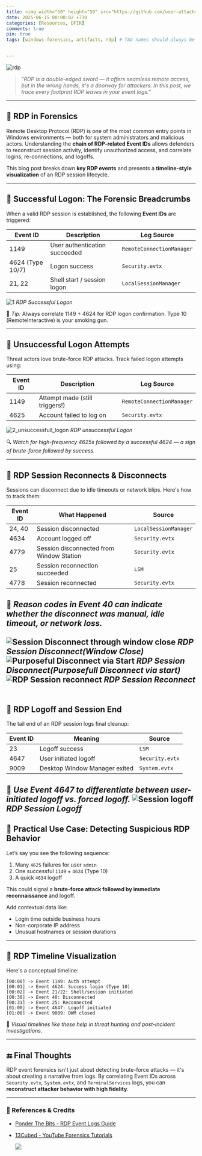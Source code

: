 ```yaml
---
title: <img width="50" height="50" src="https://github.com/user-attachments/assets/a563e67e-913e-458a-a1cd-2c4b1fbf22a8"> Dissecting RDP Activity 
date: 2025-06-15 00:00:02 +730
categories: [Resources, DFIR]
comments: true
pin: true
tags: [windows-forensics, artifacts, rdp] # TAG names should always be lowercase


---
```


![rdp](https://github.com/user-attachments/assets/a563e67e-913e-458a-a1cd-2c4b1fbf22a8)

> *“RDP is a double-edged sword — it offers seamless remote access, but in the wrong hands, it's a doorway for attackers. In this post, we trace every footprint RDP leaves in your event logs.”*

---

## 🧠 RDP in Forensics 

Remote Desktop Protocol (RDP) is one of the most common entry points in Windows environments — both for system administrators and malicious actors. Understanding the **chain of RDP-related Event IDs** allows defenders to reconstruct session activity, identify unauthorized access, and correlate logins, re-connections, and logoffs.

This blog post breaks down **key RDP events** and presents a **timeline-style visualization** of an RDP session lifecycle.

---


## 🔐 Successful Logon: The Forensic Breadcrumbs

When a valid RDP session is established, the following **Event IDs** are triggered:

| Event ID       | Description                   | Log Source             |
|----------------|-------------------------------|------------------------|
| 1149           | User authentication succeeded | `RemoteConnectionManager` |
| 4624 (Type 10/7)| Logon success                 | `Security.evtx`        |
| 21, 22         | Shell start / session logon   | `LocalSessionManager`  |

![1](https://github.com/user-attachments/assets/a7732fd9-7760-4987-8293-6c6da9480e18)
_RDP Successful Logon_


🧠 *Tip:* Always correlate 1149 + 4624 for RDP logon confirmation. Type 10 (RemoteInteractive) is your smoking gun.

---

## 🚫 Unsuccessful Logon Attempts

Threat actors love brute-force RDP attacks. Track failed logon attempts using:

| **Event ID** | **Description** | **Log Source** |
|--------------|------------------|----------------|
| 1149         | Attempt made (still triggers!) | `RemoteConnectionManager` |
| 4625         | Account failed to log on | `Security.evtx` |

![2_unsuccessfull_logon](https://github.com/user-attachments/assets/79c86ea1-037e-4143-b6cb-81eaad98d32f)
_RDP unsuccessful Logon_

🔍 *Watch for high-frequency 4625s followed by a successful 4624 — a sign of brute-force followed by success.*

---

## 🔁 RDP Session Reconnects & Disconnects

Sessions can disconnect due to idle timeouts or network blips. Here's how to track them:

| **Event ID** | **What Happened** | **Source** |
|--------------|-------------------|------------|
| 24, 40       | Session disconnected | `LocalSessionManager` |
| 4634         | Account logged off | `Security.evtx` |
| 4779         | Session disconnected from Window Station | `Security.evtx` |
| 25           | Session reconnection succeeded | `LSM` |
| 4778         | Session reconnected | `Security.evtx` |

📌 *Reason codes in Event 40 can indicate whether the disconnect was manual, idle timeout, or network loss.*
<br><br>
![Session Disconnect through window close](https://github.com/user-attachments/assets/cd2469f7-c62c-4977-a00a-4ac75404c94a)
_RDP Session Disconnect(Window Close)_
<br>
![Purposeful Disconnect via Start](https://github.com/user-attachments/assets/dd76fd6e-d239-4667-84aa-44dd59c12232)
_RDP Session Disconnect(Purposefull Disconnect via start)_
<br>
![RDP Session reconnect](https://github.com/user-attachments/assets/3cac80b8-5083-414c-b4d0-d7e3dcf9a592)
_RDP Session Reconnect_
<br><br>
---



## 🧾 RDP Logoff and Session End

The tail end of an RDP session logs final cleanup:

| **Event ID** | **Meaning** | **Source** |
|--------------|-------------|------------|
| 23           | Logoff success | `LSM` |
| 4647         | User initiated logoff | `Security.evtx` |
| 9009         | Desktop Window Manager exited | `System.evtx` |

📎 *Use Event 4647 to differentiate between user-initiated logoff vs. forced logoff.*
![Session logoff](https://github.com/user-attachments/assets/723b1059-968c-4d5e-9922-17a438467a56)
_RDP Session Logoff_
---

## 🔧 Practical Use Case: Detecting Suspicious RDP Behavior

Let’s say you see the following sequence:

1. Many `4625` failures for user `admin`
2. One successful `1149` + `4624` (Type 10)
3. A quick `4634` logoff

This could signal a **brute-force attack followed by immediate reconnaissance** and logoff.

Add contextual data like:
- Login time outside business hours
- Non-corporate IP address
- Unusual hostnames or session durations

---

## 🎨 RDP Timeline Visualization

Here's a conceptual timeline:

```
[00:00] -> Event 1149: Auth attempt  
[00:01] -> Event 4624: Success login (Type 10)  
[00:02] -> Event 21/22: Shell/session initiated  
[00:30] -> Event 40: Disconnected  
[00:31] -> Event 25: Reconnected  
[01:00] -> Event 4647: Logoff initiated  
[01:00] -> Event 9009: DWM closed  
```

🧭 *Visual timelines like these help in threat hunting and post-incident investigations.*

---

## 🔚 Final Thoughts

RDP event forensics isn't just about detecting brute-force attacks — it's about creating a narrative from logs. By correlating Event IDs across `Security.evtx`, `System.evtx`, and `TerminalServices` logs, you can **reconstruct attacker behavior with high fidelity**.


---

### 🔗 References & Credits
- [Ponder The Bits - RDP Event Logs Guide](https://ponderthebits.com/2018/02/windows-rdp-related-event-logs-identification-tracking-and-investigation)  
- [13Cubed - YouTube Forensics Tutorials](https://www.youtube.com/c/13cubed)

  ![](https://media.giphy.com/media/DAtJCG1t3im1G/giphy.gif)
